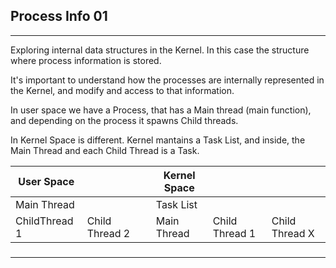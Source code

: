 ## Process Info 01
---

Exploring internal data structures in the Kernel. In this case the structure where process information is stored.

It's important to understand how the processes are internally represented in the Kernel, and modify and access to that information.

In user space we have a Process, that has a Main thread (main function), and depending on the process it spawns Child threads. 

In Kernel Space is different. Kernel mantains a Task List, and inside, the Main Thread and each Child Thread is a Task.

| User Space ||| Kernel Space |||
|-|-|-|-|-|-|
|    Main Thread ||| Task List |||
|  ChildThread 1 | Child Thread 2 || Main Thread | Child Thread 1| Child Thread X |



### 
---

